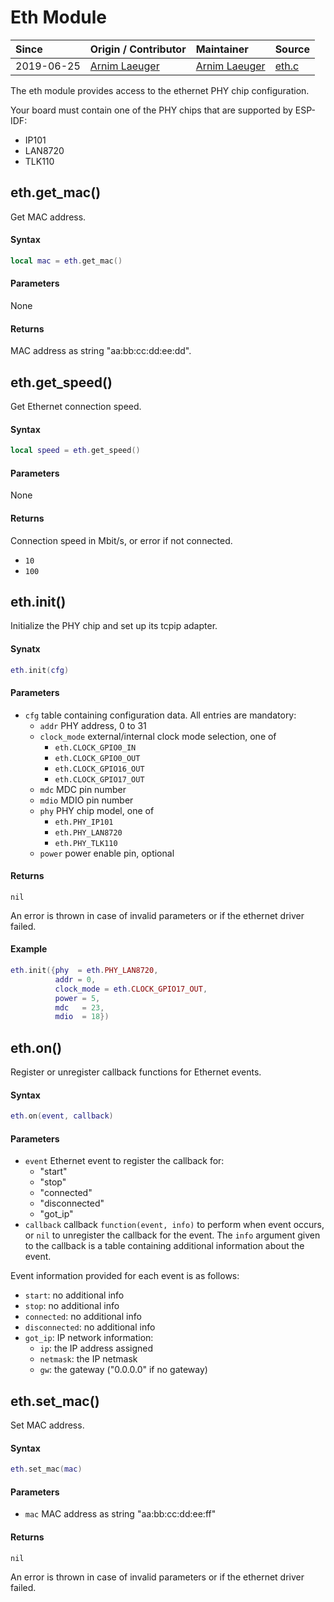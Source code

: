 # Eth Module
| Since  | Origin / Contributor  | Maintainer  | Source  |
| :----- | :-------------------- | :---------- | :------ |
| 2019-06-25 | [Arnim Laeuger](https://github.com/devsaurus) |[Arnim Laeuger](https://github.com/devsaurus) | [eth.c](../../components/modules/eth.c)|

The eth module provides access to the ethernet PHY chip configuration.

Your board must contain one of the PHY chips that are supported by ESP-IDF:

- IP101
- LAN8720
- TLK110

## eth.get_mac()
Get MAC address.

#### Syntax
```lua
local mac = eth.get_mac()
```

#### Parameters
None

#### Returns
MAC address as string "aa:bb:cc:dd:ee:dd".


## eth.get_speed()
Get Ethernet connection speed.

#### Syntax
```lua
local speed = eth.get_speed()
```

#### Parameters
None

#### Returns
Connection speed in Mbit/s, or error if not connected.
- `10`
- `100`


## eth.init()
Initialize the PHY chip and set up its tcpip adapter.

#### Synatx
```lua
eth.init(cfg)
```

#### Parameters
- `cfg` table containing configuration data. All entries are mandatory:
    - `addr` PHY address, 0 to 31
    - `clock_mode` external/internal clock mode selection, one of
        - `eth.CLOCK_GPIO0_IN`
        - `eth.CLOCK_GPIO0_OUT`
        - `eth.CLOCK_GPIO16_OUT`
        - `eth.CLOCK_GPIO17_OUT`
    - `mdc` MDC pin number
    - `mdio` MDIO pin number
    - `phy` PHY chip model, one of
        - `eth.PHY_IP101`
        - `eth.PHY_LAN8720`
        - `eth.PHY_TLK110`
    - `power` power enable pin, optional

#### Returns
`nil`

An error is thrown in case of invalid parameters or if the ethernet driver failed.

#### Example
```lua
eth.init({phy  = eth.PHY_LAN8720,
          addr = 0,
          clock_mode = eth.CLOCK_GPIO17_OUT,
          power = 5,
          mdc   = 23,
          mdio  = 18})
```


## eth.on()
Register or unregister callback functions for Ethernet events.

#### Syntax
```lua
eth.on(event, callback)
```

#### Parameters
- `event` Ethernet event to register the callback for:
    - "start"
    - "stop"
    - "connected"
    - "disconnected"
    - "got_ip"
- `callback` callback `function(event, info)` to perform when event occurs, or `nil` to unregister the callback for the event. The `info` argument given to the callback is a table containing additional information about the event.

Event information provided for each event is as follows:

- `start`: no additional info
- `stop`: no additional info
- `connected`: no additional info
- `disconnected`: no additional info
- `got_ip`: IP network information:
    - `ip`: the IP address assigned
    - `netmask`: the IP netmask
    - `gw`: the gateway ("0.0.0.0" if no gateway)


## eth.set_mac()
Set MAC address.

#### Syntax
```lua
eth.set_mac(mac)
```

#### Parameters
- `mac` MAC address as string "aa:bb:cc:dd:ee:ff"

#### Returns
`nil`

An error is thrown in case of invalid parameters or if the ethernet driver failed.
